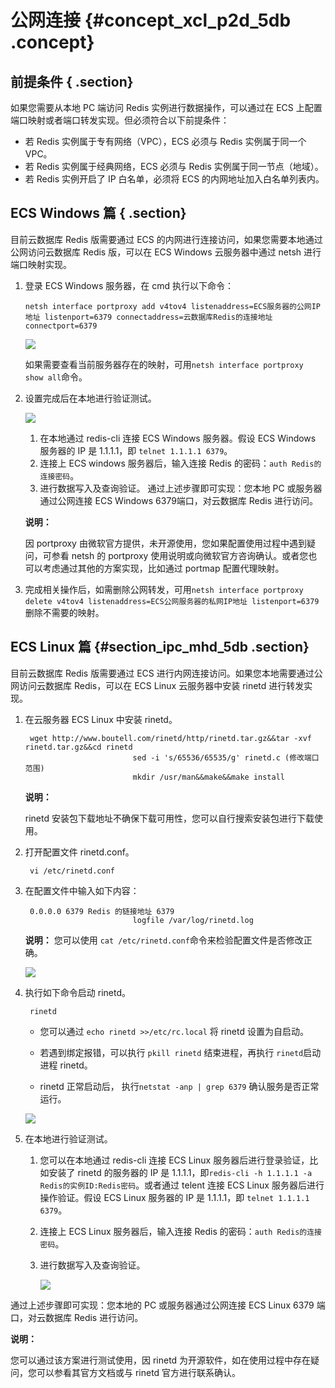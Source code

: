 # 公网连接 {#concept_xcl_p2d_5db .concept}

## 前提条件 { .section}

如果您需要从本地 PC 端访问 Redis 实例进行数据操作，可以通过在 ECS 上配置端口映射或者端口转发实现。但必须符合以下前提条件：

-   若 Redis 实例属于专有网络（VPC），ECS 必须与 Redis 实例属于同一个 VPC。
-   若 Redis 实例属于经典网络，ECS 必须与 Redis 实例属于同一节点（地域）。
-   若 Redis 实例开启了 IP 白名单，必须将 ECS 的内网地址加入白名单列表内。

## ECS Windows 篇 { .section}

目前云数据库 Redis 版需要通过 ECS 的内网进行连接访问，如果您需要本地通过公网访问云数据库 Redis 版，可以在 ECS Windows 云服务器中通过 netsh 进行端口映射实现。

1.  登录 ECS Windows 服务器，在 cmd 执行以下命令：

    ```
    netsh interface portproxy add v4tov4 listenaddress=ECS服务器的公网IP地址 listenport=6379 connectaddress=云数据库Redis的连接地址 connectport=6379
    ```

    ![](http://static-aliyun-doc.oss-cn-hangzhou.aliyuncs.com/assets/img/3130/1157_zh-CN.png)

    如果需要查看当前服务器存在的映射，可用`netsh interface portproxy show all`命令。

2.  设置完成后在本地进行验证测试。

    ![](http://static-aliyun-doc.oss-cn-hangzhou.aliyuncs.com/assets/img/3130/1161_zh-CN.png)

    1.  在本地通过 redis-cli 连接 ECS Windows 服务器。假设 ECS Windows 服务器的 IP 是 1.1.1.1，即 `telnet 1.1.1.1 6379`。
    2.  连接上 ECS windows 服务器后，输入连接 Redis 的密码：`auth Redis的连接密码`。
    3.  进行数据写入及查询验证。
    通过上述步骤即可实现：您本地 PC 或服务器通过公网连接 ECS Windows 6379端口，对云数据库 Redis 进行访问。

    **说明：** 

    因 portproxy 由微软官方提供，未开源使用，您如果配置使用过程中遇到疑问，可参看 netsh 的 portproxy 使用说明或向微软官方咨询确认。或者您也可以考虑通过其他的方案实现，比如通过 portmap 配置代理映射。

3.  完成相关操作后，如需删除公网转发，可用`netsh interface portproxy delete v4tov4 listenaddress=ECS公网服务器的私网IP地址 listenport=6379`删除不需要的映射。

## ECS Linux 篇 {#section_ipc_mhd_5db .section}

目前云数据库 Redis 版需要通过 ECS 进行内网连接访问。如果您本地需要通过公网访问云数据库 Redis，可以在 ECS Linux 云服务器中安装 rinetd 进行转发实现。

1.  在云服务器 ECS Linux 中安装 rinetd。

    ```
     wget http://www.boutell.com/rinetd/http/rinetd.tar.gz&&tar -xvf rinetd.tar.gz&&cd rinetd
                            sed -i 's/65536/65535/g' rinetd.c (修改端口范围)
                            mkdir /usr/man&&make&&make install
    ```

    **说明：** 

    rinetd 安装包下载地址不确保下载可用性，您可以自行搜索安装包进行下载使用。

2.  打开配置文件 rinetd.conf。

    ```
     vi /etc/rinetd.conf
    ```

3.  在配置文件中输入如下内容：

    ```
     0.0.0.0 6379 Redis 的链接地址 6379
                            logfile /var/log/rinetd.log
    ```

    **说明：** 您可以使用 `cat /etc/rinetd.conf`命令来检验配置文件是否修改正确。

    ![](http://static-aliyun-doc.oss-cn-hangzhou.aliyuncs.com/assets/img/3130/1164_zh-CN.png)

4.  执行如下命令启动 rinetd。

    ```
     rinetd
    ```

    -   您可以通过 `echo rinetd >>/etc/rc.local` 将 rinetd 设置为自启动。

    -   若遇到绑定报错，可以执行 `pkill rinetd` 结束进程，再执行 `rinetd`启动进程 rinetd。

    -   rinetd 正常启动后， 执行`netstat -anp | grep 6379` 确认服务是否正常运行。

    ![](http://static-aliyun-doc.oss-cn-hangzhou.aliyuncs.com/assets/img/3130/1165_zh-CN.png)

5.  在本地进行验证测试。
    1.  您可以在本地通过 redis-cli 连接 ECS Linux 服务器后进行登录验证，比如安装了 rinetd 的服务器的 IP 是 1.1.1.1，即`redis-cli -h 1.1.1.1 -a Redis的实例ID:Redis密码`。或者通过 telent 连接 ECS Linux 服务器后进行操作验证。假设 ECS Linux 服务器的 IP 是 1.1.1.1，即 `telnet 1.1.1.1 6379`。
    2.  连接上 ECS Linux 服务器后，输入连接 Redis 的密码：`auth Redis的连接密码`。
    3.  进行数据写入及查询验证。

        ![](http://static-aliyun-doc.oss-cn-hangzhou.aliyuncs.com/assets/img/3130/1166_zh-CN.png)


通过上述步骤即可实现：您本地的 PC 或服务器通过公网连接 ECS Linux 6379 端口，对云数据库 Redis 进行访问。

**说明：** 

您可以通过该方案进行测试使用，因 rinetd 为开源软件，如在使用过程中存在疑问，您可以参看其官方文档或与 rinetd 官方进行联系确认。

